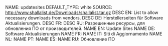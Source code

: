 NAME:   updatesites
DEFAULT_TYPE: white
SOURCE: http://www.shallalist.de/Downloads/shallalist.tar.gz
DESC EN: List to allow necessary downloads from vendors.
DESC DE: Herstellerseiten für Software Aktualisierungen.
DESC FR:
DESC RU: Разрешенные ресурсы, для обновления ПО от производителей.
NAME EN: Update Sites
NAME DE: Software Aktualisierungen
NAME FR:
NAME IT: Siti di Aggiornamento
NAME NL:
NAME PT:
NAME ES:
NAME RU: Обновление ПО

